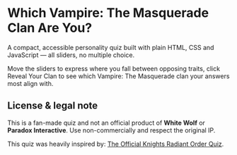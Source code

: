 # Which Vampire: The Masquerade Clan Are You?

A compact, accessible personality quiz built with plain HTML, CSS and JavaScript — all sliders, no multiple choice.

Move the sliders to express where you fall between opposing traits, click Reveal Your Clan to see which Vampire: The Masquerade clan your answers most align with.

## License & legal note

This is a fan-made quiz and not an official product of **White Wolf** or **Paradox Interactive**. Use non-commercially and respect the original IP.

This quiz was heavily inspired by: [The Official Knights Radiant Order Quiz](https://www.brandonsanderson.com/pages/official-knights-radiant-order-quiz).
